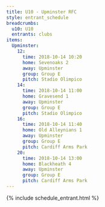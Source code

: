 ```yaml
---
title: U10 - Upminster RFC
style: entrant_schedule
breadcrumbs:
  u10: U10
  entrants: clubs
items:
  Upminster:
    12:
      time: 2018-10-14 10:20
      home: Sevenoaks 2
      away: Upminster
      group: Group E
      pitch: Stadio Olimpico
    14:
      time: 2018-10-14 11:00
      home: Gravesend 1
      away: Upminster
      group: Group E
      pitch: Stadio Olimpico
    16:
      time: 2018-10-14 11:40
      home: Old Alleynians 1
      away: Upminster
      group: Group E
      pitch: Cardiff Arms Park
    20:
      time: 2018-10-14 13:00
      home: Blackheath 4
      away: Upminster
      group: Group E
      pitch: Cardiff Arms Park
---
```


{% include schedule_entrant.html %}
